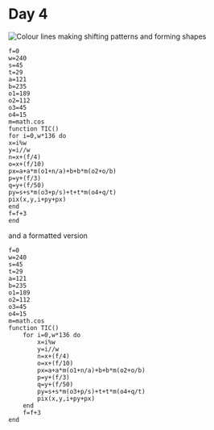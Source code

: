 # Day 4
![Colour lines making shifting patterns and forming shapes](./plasma.gif)
```
f=0
w=240
s=45
t=29
a=121
b=235
o1=189
o2=112
o3=45
o4=15
m=math.cos
function TIC()
for i=0,w*136 do
x=i%w
y=i//w
n=x+(f/4)
o=x+(f/10)
px=a+a*m(o1+n/a)+b+b*m(o2+o/b)
p=y+(f/3)
q=y+(f/50)
py=s+s*m(o3+p/s)+t+t*m(o4+q/t)
pix(x,y,i+py+px)
end
f=f+3
end
```

and a formatted version

```
f=0
w=240
s=45
t=29
a=121
b=235
o1=189
o2=112
o3=45
o4=15
m=math.cos
function TIC()
    for i=0,w*136 do
        x=i%w
        y=i//w
        n=x+(f/4)
        o=x+(f/10)
        px=a+a*m(o1+n/a)+b+b*m(o2+o/b)
        p=y+(f/3)
        q=y+(f/50)
        py=s+s*m(o3+p/s)+t+t*m(o4+q/t)
        pix(x,y,i+py+px)
    end
    f=f+3
end
```